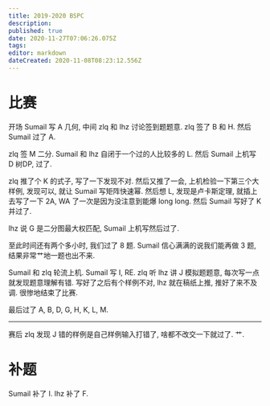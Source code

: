 ```yaml
---
title: 2019-2020 BSPC
description: 
published: true
date: 2020-11-27T07:06:26.075Z
tags: 
editor: markdown
dateCreated: 2020-11-08T08:23:12.556Z
---
```


# 比赛

开场 Sumail 写 A 几何, 中间 zlq 和 lhz 讨论签到题题意. zlq 签了 B 和 H. 然后 Sumail 过了 A.

zlq 签 M 二分. Sumail 和 lhz 自闭于一个过的人比较多的 L. 然后 Sumail 上机写 D 树DP, 过了.

zlq 推了个 K 的式子, 写了一下发现不对. 然后又推了一会, 上机检验一下第三个大样例, 发现可以, 就让 Sumail 写矩阵快速幂. 然后想 L, 发现是卢卡斯定理, 就插上去写了一下 2A, WA 了一次是因为没注意到能爆 long long. 然后 Sumail 写好了 K 并过了.

lhz 说 G 是二分图最大权匹配, Sumail 上机写然后过了.

至此时间还有两个多小时, 我们过了 8 题. Sumail 信心满满的说我们能再做 3 题, 结果非常艹地一题也出不来.

Sumail 和 zlq 轮流上机. Sumail 写 I, RE. zlq 听 lhz 讲 J 模拟题题意, 每次写一点就发现题意理解有错. 写好了之后有个样例不对, lhz 就在稿纸上推, 推好了来不及调. 很惨地结束了比赛.

最后过了 A, B, D, G, H, K, L, M.

---

赛后 zlq 发现 J 错的样例是自己样例输入打错了, 啥都不改交一下就过了. 艹.

# 补题

Sumail 补了 I. lhz 补了 F.
